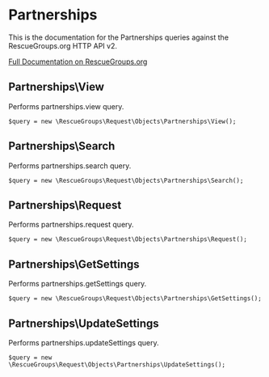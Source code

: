 # Partnerships

This is the documentation for the Partnerships queries against the RescueGroups.org HTTP API v2.

[Full Documentation on RescueGroups.org](https://userguide.rescuegroups.org/display/APIDG/Object+definitions#Objectdefinitions-partnerships)

## Partnerships\View

Performs partnerships.view query.

    $query = new \RescueGroups\Request\Objects\Partnerships\View();


## Partnerships\Search

Performs partnerships.search query.

    $query = new \RescueGroups\Request\Objects\Partnerships\Search();


## Partnerships\Request

Performs partnerships.request query.

    $query = new \RescueGroups\Request\Objects\Partnerships\Request();


## Partnerships\GetSettings

Performs partnerships.getSettings query.

    $query = new \RescueGroups\Request\Objects\Partnerships\GetSettings();


## Partnerships\UpdateSettings

Performs partnerships.updateSettings query.

    $query = new \RescueGroups\Request\Objects\Partnerships\UpdateSettings();



